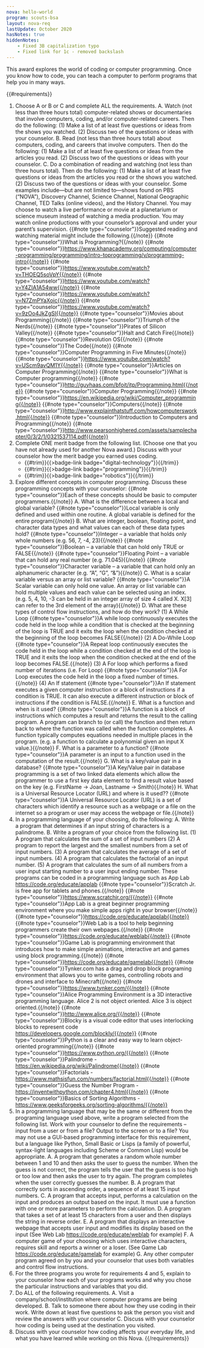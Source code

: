 ```yaml
---
nova: hello-world
program: scouts-bsa
layout: nova-req
lastUpdate: October 2020
hasNotes: true
hiddenNotes:
    - Fixed 3B capitalization typo
    - Fixed link for 1c - removed backslash
---
```


This award explores the world of coding or computer programming. Once you know how to code, you can teach a computer to perform programs that help you in many ways.

{{#requirements}}
1. Choose A or B or C and complete ALL the requirements.
    A. Watch (not less than three hours total) computer-related shows or documentaries that involve computers, coding, and/or computer-related careers. Then do the following:
        (1) Make a list of at least five questions or ideas from the shows you watched.
        (2) Discuss two of the questions or ideas with your counselor.
    B. Read (not less than three hours total) about computers, coding, and careers that involve computers. Then do the following:
        (1) Make a list of at least five questions or ideas from the articles you read.
        (2) Discuss two of the questions or ideas with your counselor.
    C. Do a combination of reading and watching (not less than three hours total). Then do the following:
        (1) Make a list of at least five questions or ideas from the articles you read or the shows you watched.
        (2) Discuss two of the questions or ideas with your counselor.
    Some examples include—but are not limited to—shows found on PBS (“NOVA”), Discovery Channel, Science Channel, National Geographic Channel, TED Talks (online videos), and the History Channel. You may choose to watch a live performance or movie at a planetarium or science museum instead of watching a media production. You may watch online productions with your counselor’s approval and under your parent’s supervision.
    {{#note type="counselor"}}Suggested reading and watching material might include the following.{{/note}}
    {{#note type="counselor"}}What is Programming?{{/note}}
        {{#note type="counselor"}}https://www.khanacademy.org/computing/computer-programming/programming/intro-toprogramming/v/programming-intro{{/note}}
        {{#note type="counselor"}}https://www.youtube.com/watch?v=THOEQ5soVpY{{/note}}
        {{#note type="counselor"}}https://www.youtube.com/watch?v=Y4ZIA1A54ww{{/note}}
        {{#note type="counselor"}}https://www.youtube.com/watch?v=N7ZmPYaXoic{{/note}}
        {{#note type="counselor"}}https://www.youtube.com/watch?v=9zOo4JkZgSI{{/note}}
    {{#note type="counselor"}}Movies about Programming{{/note}}
        {{#note type="counselor"}}Triumph of the Nerds{{/note}}
        {{#note type="counselor"}}Pirates of Silicon Valley{{/note}}
        {{#note type="counselor"}}Halt and Catch Fire{{/note}}
        {{#note type="counselor"}}Revolution OS{{/note}}
        {{#note type="counselor"}}The Code{{/note}}
        {{#note type="counselor"}}Computer Programming in Five Minutes{{/note}}
        {{#note type="counselor"}}https://www.youtube.com/watch?v=UScm9avQM1Y{{/note}}
    {{#note type="counselor"}}Articles on Computer Programming{{/note}}
        {{#note type="counselor"}}What is Computer programming{{/note}}
        {{#note type="counselor"}}http://guyhaas.com/bfoit/itp/Programming.html{{/note}}
        {{#note type="counselor"}}Computer Programming{{/note}}
        {{#note type="counselor"}}https://en.wikipedia.org/wiki/Computer_programming{{/note}}
        {{#note type="counselor"}}Computers{{/note}}
        {{#note type="counselor"}}http://www.explainthatstuff.com/howcomputerswork.html{{/note}}
        {{#note type="counselor"}}Introduction to Computers and Programming{{/note}}
        {{#note type="counselor"}}http://www.pearsonhighered.com/assets/samplechapter/0/3/2/1/0321537114.pdf{{/note}}
2. Complete ONE merit badge from the following list. (Choose one that you have not already used for another Nova award.) Discuss with your counselor how the merit badge you earned uses coding.
    * {{#trim}}{{>badge-link badge="digital-technology"}}{{/trim}}
    * {{#trim}}{{>badge-link badge="programming"}}{{/trim}}
    * {{#trim}}{{>badge-link badge="robotics"}}{{/trim}}
3. Explore different concepts in computer programming. Discuss these programming concepts with your counselor:
    {{#note type="counselor"}}Each of these concepts should be basic to computer programmers.{{/note}}
    A. What is the difference between a local and global variable?
        {{#note type="counselor"}}Local variable is only defined and used within one routine. A global variable is defined for the entire program{{/note}}
    B. What are integer, boolean, floating point, and character data types and what values can each of these data types hold?
        {{#note type="counselor"}}Integer – a variable that holds only whole numbers (e.g. 56, 7, -4, 23){{/note}}
        {{#note type="counselor"}}Boolean – a variable that can hold only TRUE or FALSE{{/note}}
        {{#note type="counselor"}}Floating Point – a variable that can hold any real number (e.g. 71.045){{/note}}
        {{#note type="counselor"}}Character variable – a variable that can hold only an alphanumeric character (e.g. “A”, “G”, “&”){{/note}}
    C. What is a scalar variable versus an array or list variable?
        {{#note type="counselor"}}A Scalar variable can only hold one value. An array or list variable can hold multiple values and each value can be selected using an index. (e.g. 5, 4, 10, -3 can be held in an integer array of size 4 called X. X[3] can refer to the 3rd element of the array){{/note}}
    D. What are these types of control flow instructions, and how do they work?
        (1) A While Loop
            {{#note type="counselor"}}A while loop continuously executes the code held in the loop while a condition that is checked at the beginning of the loop is TRUE and it exits the loop when the condition checked at the beginning of the loop becomes FALSE{{/note}}
        (2) A Do-While Loop
            {{#note type="counselor"}}A Repeat loop continuously executes the code held in the loop while a condition checked at the end of the loop is TRUE and it exits the loop when the condition checked at the end of the loop becomes FALSE.{{/note}}
        (3) A For loop which performs a fixed number of iterations (i.e. For Loop)
            {{#note type="counselor"}}A For Loop executes the code held in the loop a fixed number of times.{{/note}}
        (4) An If statement
            {{#note type="counselor"}}An If statement executes a given computer instruction or a block of instructions if a condition is TRUE. It can also execute a different instruction or block of instructions if the condition is FALSE.{{/note}}
    E. What is a function and when is it used?
        {{#note type="counselor"}}A function is a block of instructions which computes a result and returns the result to the calling program. A program can branch to (or call) the function and then return back to where the function was called when the function completes. A function typically computes equations needed in multiple places in the program. (e.g. a function to calculate a polynomial given an input X value.){{/note}}
    F. What is a parameter to a function?
        {{#note type="counselor"}}A parameter is an input to a function used in the computation of the result.{{/note}}
    G. What is a key/value pair in a database?
        {{#note type="counselor"}}A Key/Value pair in database programming is a set of two linked data elements which allow the programmer to use a first key data element to find a result value based on the key (e.g. FirstName -> Joan, Lastname -> Smith){{/note}}
    H. What is a Universal Resource Locator (URL) and where is it used??
        {{#note type="counselor"}}A Universal Resource Locator (URL) is a set of characters which identify a resource such as a webpage or a file on the internet so a program or user may access the webpage or file.{{/note}}
4. In a programming language of your choosing, do the following:
    A. Write a program that determines if an input string of characters is a palindrome.
    B. Write a program of your choice from the following list.
        (1) A program that calculates the sum of a set of input numbers
        (2) A program to report the largest and the smallest numbers from a set of input numbers.
        (3) A program that calculates the average of a set of input numbers.
        (4) A program that calculates the factorial of an input number.
        (5) A program that calculates the sum of all numbers from a user input starting number to a user input ending number.
    These programs can be coded in a programming language such as App Lab https://code.org/educate/applab
    {{#note type="counselor"}}Scratch Jr. is free app for tablets and phones.{{/note}}
    {{#note type="counselor"}}https://www.scratchjr.org/{{/note}}
    {{#note type="counselor"}}App Lab is a great beginner programming environment where you make simple apps right in your browser{{/note}}
    {{#note type="counselor"}}https://code.org/educate/applab{{/note}}
    {{#note type="counselor"}}Web Lab is a tool to help beginning programmers create their own webpages.{{/note}}
    {{#note type="counselor"}}https://code.org/educate/weblab{{/note}}
    {{#note type="counselor"}}Game Lab is programming environment that introduces how to make simple animations, interactive art and games using block programming.{{/note}}
    {{#note type="counselor"}}https://code.org/educate/gamelab{{/note}}
    {{#note type="counselor"}}Tynker.com has a drag and drop block programing environment that allows you to write games, controlling robots and drones and interface to Minecraft{{/note}}
    {{#note type="counselor"}}https://www.tynker.com/{{/note}}
    {{#note type="counselor"}}Alice Programming Environment is a 3D interactive programming language. Alice 2 is not object oriented. Alice 3 is object oriented.{{/note}}
    {{#note type="counselor"}}http://www.alice.org/{{/note}}
    {{#note type="counselor"}}Blocky is a visual code editor that uses interlocking blocks to represent code https://developers.google.com/blockly/{{/note}}
    {{#note type="counselor"}}Python is a clear and easy way to learn object-oriented programming{{/note}}
    {{#note type="counselor"}}https://www.python.org/{{/note}}
    {{#note type="counselor"}}Palindrome - https://en.wikipedia.org/wiki/Palindrome{{/note}}
    {{#note type="counselor"}}Factorials - https://www.mathsisfun.com/numbers/factorial.html{{/note}}
    {{#note type="counselor"}}Guess the Number Program - https://inventwithpython.com/chapter4.html{{/note}}
    {{#note type="counselor"}}Basics of Sorting Algorithms - https://www.geeksforgeeks.org/sorting-algorithms/{{/note}}
5. In a programming language that may be the same or different from the programing language used above, write a program selected from the following list. Work with your counselor to define the requirements – input from a user or from a file? Output to the screen or to a file? You may not use a GUI-based programming interface for this requirement, but a language like Python, Small Basic or Lisps (a family of powerful, syntax-light languages including Scheme or Common Lisp) would be appropriate.
    A. A program that generates a random whole number between 1 and 10 and then asks the user to guess the number. When the guess is not correct, the program tells the user that the guess is too high or too low and then asks the user to try again. The program completes when the user correctly guesses the number.
    B. A program that correctly sorts in ascending order, a sequence of at least 15 input numbers.
    C. A program that accepts input, performs a calculation on the input and produces an output based on the input. It must use a function with one or more parameters to perform the calculation.
    D. A program that takes a set of at least 15 characters from a user and then displays the string in reverse order.
    E. A program that displays an interactive webpage that accepts user input and modifies its display based on the input (See Web Lab https://code.org/educate/weblab for example)
    F. A computer game of your choosing which uses interactive characters, requires skill and reports a winner or a loser. (See Game Lab https://code.org/educate/gamelab for example)
    G. Any other computer program agreed on by you and your counselor that uses both variables and control flow instructions.
6. For the three programs you wrote for requirements 4 and 5, explain to your counselor how each of your programs works and why you chose the particular instructions and variables that you did.
7. Do ALL of the following requirements.
    A. Visit a company/school/institution where computer programs are being developed.
    B. Talk to someone there about how they use coding in their work. Write down at least five questions to ask the person you visit and review the answers with your counselor
    C. Discuss with your counselor how coding is being used at the destination you visited.
8. Discuss with your counselor how coding affects your everyday life, and what you have learned while working on this Nova.
{{/requirements}}
